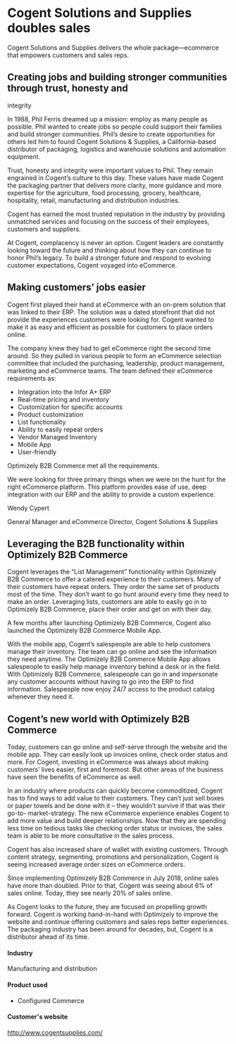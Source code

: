 # Cogent Solutions and Supplies doubles sales

Cogent Solutions and Supplies delivers the whole package—ecommerce that empowers
customers and sales reps.

## Creating jobs and building stronger communities through trust, honesty and

integrity

In 1988, Phil Ferris dreamed up a mission: employ as many people as possible.
Phil wanted to create jobs so people could support their families and build
stronger communities. Phil’s desire to create opportunities for others led him
to found Cogent Solutions & Supplies, a California-based distributor of
packaging, logistics and warehouse solutions and automation equipment.

Trust, honesty and integrity were important values to Phil. They remain
engrained in Cogent’s culture to this day. These values have made Cogent the
packaging partner that delivers more clarity, more guidance and more expertise
for the agriculture, food processing, grocery, healthcare, hospitality, retail,
manufacturing and distribution industries.

Cogent has earned the most trusted reputation in the industry by providing
unmatched services and focusing on the success of their employees, customers and
suppliers.

At Cogent, complacency is never an option. Cogent leaders are constantly looking
toward the future and thinking about how they can continue to honor Phil’s
legacy. To build a stronger future and respond to evolving customer
expectations, Cogent voyaged into eCommerce.

## Making customers’ jobs easier

Cogent first played their hand at eCommerce with an on-prem solution that was
linked to their ERP. The solution was a dated storefront that did not provide
the experiences customers were looking for. Cogent wanted to make it as easy and
efficient as possible for customers to place orders online.

The company knew they had to get eCommerce right the second time around. So they
pulled in various people to form an eCommerce selection committee that included
the purchasing, leadership, product management, marketing and eCommerce teams.
The team defined their eCommerce requirements as:

- Integration into the Infor A+ ERP
- Real-time pricing and inventory
- Customization for specific accounts
- Product customization
- List functionality
- Ability to easily repeat orders
- Vendor Managed Inventory
- Mobile App
- User-friendly

Optimizely B2B Commerce met all the requirements.

We were looking for three primary things when we were on the hunt for the right
eCommerce platform. This platform provides ease of use, deep integration with
our ERP and the ability to provide a custom experience.

Wendy Cypert

General Manager and eCommerce Director, Cogent Solutions & Supplies

## Leveraging the B2B functionality within Optimizely B2B Commerce

Cogent leverages the “List Management” functionality within Optimizely B2B
Commerce to offer a catered experience to their customers. Many of their
customers have repeat orders. They order the same set of products most of the
time. They don’t want to go hunt around every time they need to make an order.
Leveraging lists, customers are able to easily go in to Optimizely B2B Commerce,
place their order and get on with their day.

A few months after launching Optimizely B2B Commerce, Cogent also launched the
Optimizely B2B Commerce Mobile App.

With the mobile app, Cogent’s salespeople are able to help customers manage
their inventory. The team can go online and see the information they need
anytime. The Optimizely B2B Commerce Mobile App allows salespeople to easily
help manage inventory behind a desk or in the field. With Optimizely B2B
Commerce, salespeople can go in and impersonate any customer accounts without
having to go into the ERP to find information. Salespeople now enjoy 24/7 access
to the product catalog whenever they need it.

## Cogent’s new world with Optimizely B2B Commerce

Today, customers can go online and self-serve through the website and the mobile
app. They can easily look up invoices online, check order status and more. For
Cogent, investing in eCommerce was always about making customers’ lives easier,
first and foremost. But other areas of the business have seen the benefits of
eCommerce as well.

In an industry where products can quickly become commoditized, Cogent has to
find ways to add value to their customers. They can’t just sell boxes or paper
towels and be done with it – they wouldn’t survive if that was their go-to-
market-strategy. The new eCommerce experience enables Cogent to add more value
and build deeper relationships. Now that they are spending less time on tedious
tasks like checking order status or invoices, the sales team is able to be more
consultative in the sales process.

Cogent has also increased share of wallet with existing customers. Through
content strategy, segmenting, promotions and personalization, Cogent is seeing
increased average order sizes on eCommerce orders.

Since implementing Optimizely B2B Commerce in July 2018, online sales have more
than doubled. Prior to that, Cogent was seeing about 6% of sales online. Today,
they see nearly 20% of sales online.

As Cogent looks to the future, they are focused on propelling growth forward.
Cogent is working hand-in-hand with Optimizely to improve the website and
continue offering customers and sales reps better experiences. The packaging
industry has been around for decades, but, Cogent is a distributor ahead of its
time.

#### Industry

Manufacturing and distribution

#### Product used

- Configured Commerce

#### Customer's website

http://www.cogentsupplies.com/
